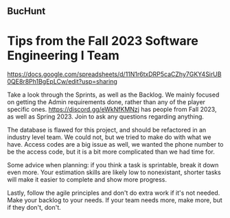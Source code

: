 ## BucHunt
# Tips from the Fall 2023 Software Engineering I Team
https://docs.google.com/spreadsheets/d/11N1r6txDRP5caCZhy7GKY4SirUB0QE8r8Ph1BgEpLCw/edit?usp=sharing

Take a look through the Sprints, as well as the Backlog. We mainly focused on getting the Admin requirements done, rather than any of the player specific ones.
https://discord.gg/eWkNfKMNzj has people from Fall 2023, as well as Spring 2023. Join to ask any questions regarding anything.

The database is flawed for this project, and should be refactored in an industry level team. We could not, but we tried to make do with what we have. 
Access codes are a big issue as well, we wanted the phone number to be the access code, but it is a bit more complicated than we had time for.

Some advice when planning: if you think a task is sprintable, break it down even more. Your estimation skills are likely low to nonexistant, shorter tasks will make it easier to complete and show more progress.

Lastly, follow the agile principles and don't do extra work if it's not needed. Make your backlog to your needs. If your team needs more, make more, but if they don't, don't. 
